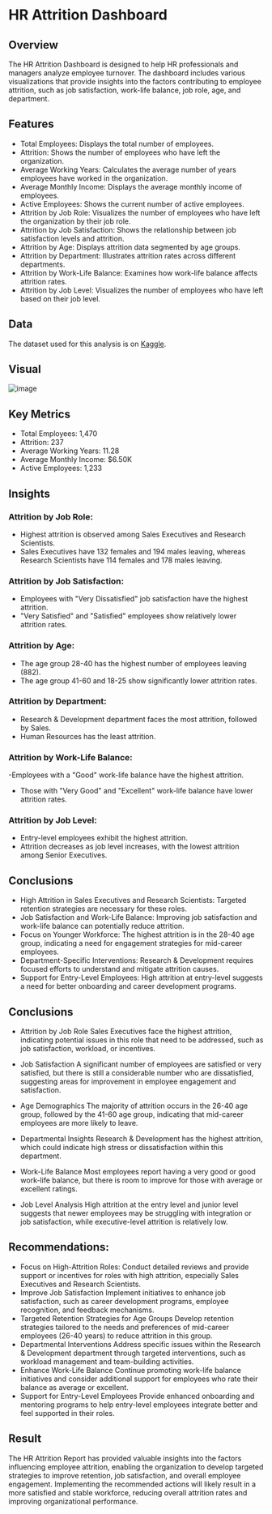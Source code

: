 # HR Attrition Dashboard

## Overview
The HR Attrition Dashboard is designed to help HR professionals and managers analyze employee turnover. The dashboard includes various visualizations that provide insights into the factors contributing to employee attrition, such as job satisfaction, work-life balance, job role, age, and department.

## Features

- Total Employees: Displays the total number of employees.
- Attrition: Shows the number of employees who have left the organization.
- Average Working Years: Calculates the average number of years employees have worked in the organization.
- Average Monthly Income: Displays the average monthly income of employees.
- Active Employees: Shows the current number of active employees.
- Attrition by Job Role: Visualizes the number of employees who have left the organization by their job role.
- Attrition by Job Satisfaction: Shows the relationship between job satisfaction levels and attrition.
- Attrition by Age: Displays attrition data segmented by age groups.
- Attrition by Department: Illustrates attrition rates across different departments.
- Attrition by Work-Life Balance: Examines how work-life balance affects attrition rates.
- Attrition by Job Level: Visualizes the number of employees who have left based on their job level.

## Data
The dataset used for this analysis is on [Kaggle](https://www.kaggle.com/code/maryamnoroozi68/ibm-hr-attrition-analysis-98-model-accuracy/input).

## Visual 
![image](https://github.com/user-attachments/assets/f36d22a2-d1c2-4f8c-8256-d91fe10dc284)


## Key Metrics
- Total Employees: 1,470
- Attrition: 237
- Average Working Years: 11.28
- Average Monthly Income: $6.50K
- Active Employees: 1,233

## Insights
### Attrition by Job Role:

- Highest attrition is observed among Sales Executives and Research Scientists.
- Sales Executives have 132 females and 194 males leaving, whereas Research Scientists have 114 females and 178 males leaving.
 
 ### Attrition by Job Satisfaction:

- Employees with "Very Dissatisfied" job satisfaction have the highest attrition.
- "Very Satisfied" and "Satisfied" employees show relatively lower attrition rates.

### Attrition by Age:

- The age group 28-40 has the highest number of employees leaving (882).
- The age group 41-60 and 18-25 show significantly lower attrition rates.
### Attrition by Department:

- Research & Development department faces the most attrition, followed by Sales.
- Human Resources has the least attrition.
  
### Attrition by Work-Life Balance:

-Employees with a "Good" work-life balance have the highest attrition.
- Those with "Very Good" and "Excellent" work-life balance have lower attrition rates.

### Attrition by Job Level:

- Entry-level employees exhibit the highest attrition.
- Attrition decreases as job level increases, with the lowest attrition among Senior Executives.


## Conclusions
- High Attrition in Sales Executives and Research Scientists: Targeted retention strategies are necessary for these roles.
- Job Satisfaction and Work-Life Balance: Improving job satisfaction and work-life balance can potentially reduce attrition.
- Focus on Younger Workforce: The highest attrition is in the 28-40 age group, indicating a need for engagement strategies for mid-career employees.
- Department-Specific Interventions: Research & Development requires focused efforts to understand and mitigate attrition causes.
- Support for Entry-Level Employees: High attrition at entry-level suggests a need for better onboarding and career development programs.
## Conclusions
- Attrition by Job Role
Sales Executives face the highest attrition, indicating potential issues in this role that need to be addressed, such as job satisfaction, workload, or incentives.

- Job Satisfaction
A significant number of employees are satisfied or very satisfied, but there is still a considerable number who are dissatisfied, suggesting areas for improvement in employee engagement and satisfaction.
- Age Demographics
The majority of attrition occurs in the 26-40 age group, followed by the 41-60 age group, indicating that mid-career employees are more likely to leave.
- Departmental Insights
  Research & Development has the highest attrition, which could indicate high stress or dissatisfaction within this department.
- Work-Life Balance
Most employees report having a very good or good work-life balance, but there is room to improve for those with average or excellent ratings.
- Job Level Analysis
High attrition at the entry level and junior level suggests that newer employees may be struggling with integration or job satisfaction, while executive-level attrition is relatively low.

## Recommendations:
- Focus on High-Attrition Roles:
Conduct detailed reviews and provide support or incentives for roles with high attrition, especially Sales Executives and Research Scientists.
- Improve Job Satisfaction
Implement initiatives to enhance job satisfaction, such as career development programs, employee recognition, and feedback mechanisms.
- Targeted Retention Strategies for Age Groups
Develop retention strategies tailored to the needs and preferences of mid-career employees (26-40 years) to reduce attrition in this group.
- Departmental Interventions
Address specific issues within the Research & Development department through targeted interventions, such as workload management and team-building activities.
- Enhance Work-Life Balance
Continue promoting work-life balance initiatives and consider additional support for employees who rate their balance as average or excellent.
- Support for Entry-Level Employees
Provide enhanced onboarding and mentoring programs to help entry-level employees integrate better and feel supported in their roles.

## Result
The HR Attrition Report has provided valuable insights into the factors influencing employee attrition, enabling the organization to develop targeted strategies to improve retention, job satisfaction, and overall employee engagement. Implementing the recommended actions will likely result in a more satisfied and stable workforce, reducing overall attrition rates and improving organizational performance.
